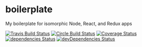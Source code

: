 # boilerplate
My boilerplate for isomorphic Node, React, and Redux apps

[![Travis Build Status](https://travis-ci.org/grxy/boilerplate.svg?branch=master)](https://travis-ci.org/grxy/boilerplate)
[![Circle Build Status](https://circleci.com/gh/grxy/boilerplate.svg?style=shield)](https://circleci.com/gh/grxy/boilerplate)
[![Coverage Status](https://coveralls.io/repos/github/grxy/boilerplate/badge.svg?branch=master)](https://coveralls.io/github/grxy/boilerplate?branch=master)
[![dependencies Status](https://david-dm.org/grxy/boilerplate/status.svg)](https://david-dm.org/grxy/boilerplate)
[![devDependencies Status](https://david-dm.org/grxy/boilerplate/dev-status.svg)](https://david-dm.org/grxy/boilerplate?type=dev)
